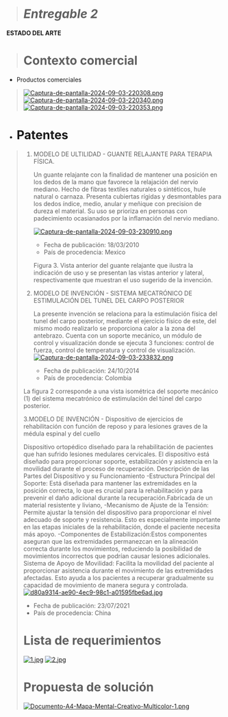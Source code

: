 > # *Entregable 2*
>
 **ESTADO DEL ARTE**
>
> # **Contexto comercial**
>
- Productos comerciales
> [![Captura-de-pantalla-2024-09-03-220308.png](https://i.postimg.cc/GmSkX4sR/Captura-de-pantalla-2024-09-03-220308.png)](https://postimg.cc/yDcgdYPp)
> [![Captura-de-pantalla-2024-09-03-220340.png](https://i.postimg.cc/m2mMrPj9/Captura-de-pantalla-2024-09-03-220340.png)](https://postimg.cc/zVR3tX9D)
> [![Captura-de-pantalla-2024-09-03-220353.png](https://i.postimg.cc/T3SDrBZY/Captura-de-pantalla-2024-09-03-220353.png)](https://postimg.cc/21QyY9kP)
>
- # Patentes
> 1. MODELO DE ULTILIDAD - GUANTE RELAJANTE PARA TERAPIA FÍSICA.
> 
>    Un guante relajante con la finalidad de mantener una posición en los dedos de la mano que favorece la relajación del nervio mediano. Hecho de fibras textiles naturales o sintéticos, hule natural o carnaza.
>    Presenta cubiertas rígidas y desmontables para los dedos índice, medio, anular y meñique con precision de dureza el material.
>    Su uso se prioriza en personas con padecimiento ocasianados por la inflamación del nervio mediano.
>    
>    [![Captura-de-pantalla-2024-09-03-230910.png](https://i.postimg.cc/Bb7qrP95/Captura-de-pantalla-2024-09-03-230910.png)](https://postimg.cc/9wT5TMfz)
>    
>    - Fecha de publicación: 18/03/2010
>    - País de procedencia: Mexico
>    
>    Figura 3. Vista anterior del guante relajante que ilustra la indicación de uso y se presentan las vistas anterior y lateral, respectivamente que muestran el uso sugerido de la invención.
>    
> 3. MODELO DE INVENCIÓN - SISTEMA MECATRÓNICO DE ESTIMULACIÓN DEL TUNEL DEL CARPO POSTERIOR
>    
>    La presente invención se relaciona para la estimulación física del tunel del carpo posterior, mediante el ejercicio físico de este, del mismo modo realizarlo se proporciona calor a la zona
>    del antebrazo. Cuenta con un soporte mecánico, un módulo de control y visualización donde se ejecuta 3 funciones: control de fuerza, control de temperatura y control de visualización.
>    [![Captura-de-pantalla-2024-09-03-233832.png](https://i.postimg.cc/7P50L3by/Captura-de-pantalla-2024-09-03-233832.png)](https://postimg.cc/Z0hC7yrf)
>    
>    - Fecha de publicación: 24/10/2014
>    - País de procedencia: Colombia
>    
>   La figura 2 corresponde a una vista isométrica del soporte mecánico (1) del sistema mecatrónico de estimulación del túnel del carpo posterior.
> 
> 3.MODELO DE INVENCIÓN - Dispositivo de ejercicios de rehabilitación con función de reposo y para lesiones graves de la médula espinal y del cuello
>
>  Dispositivo ortopédico diseñado para la rehabilitación de pacientes que han sufrido lesiones medulares cervicales. El dispositivo está diseñado
>  para proporcionar soporte, estabilización y asistencia en la movilidad durante el proceso de recuperación.
>  Descripción de las Partes del Dispositivo y su Funcionamiento
>  -Estructura Principal del Soporte: Está diseñada para mantener las extremidades en la posición correcta, lo que es crucial para la
>  rehabilitación y para prevenir el daño adicional durante la recuperación.Fabricada de un material resistente y liviano,
>  -Mecanismo de Ajuste de la Tensión: Permite ajustar la tensión del dispositivo para proporcionar el nivel adecuado de soporte y
>  resistencia. Esto es especialmente importante en las etapas iniciales de la rehabilitación, donde el paciente necesita más apoyo.
>  -Componentes de Estabilización:Estos componentes aseguran que las extremidades permanezcan en la alineación correcta durante los movimientos, reduciendo la
>  posibilidad de movimientos incorrectos que podrían causar lesiones adicionales.
>  Sistema de Apoyo de Movilidad: Facilita la movilidad del paciente al proporcionar asistencia durante el movimiento de las extremidades afectadas. Esto ayuda a los pacientes a recuperar
>  gradualmente su capacidad de movimiento de manera segura y controlada.
> [![d80a9314-ae90-4ec9-98c1-a01595fbe6ad.jpg](https://i.postimg.cc/Y2NG0dkZ/d80a9314-ae90-4ec9-98c1-a01595fbe6ad.jpg)](https://postimg.cc/rzmFYCDN)
>   - Fecha de publicación: 23/07/2021
>   - País de procedencia: China
> # **Lista de requerimientos**
>
>[![1.jpg](https://i.postimg.cc/L6QYpr4B/1.jpg)](https://postimg.cc/7f7Y1t2f)
>[![2.jpg](https://i.postimg.cc/d1FD6Fnv/2.jpg)](https://postimg.cc/cKDs1VV5)
>
> # **Propuesta de solución**
> 
> [![Documento-A4-Mapa-Mental-Creativo-Multicolor-1.png](https://i.postimg.cc/HLM5LnwQ/Documento-A4-Mapa-Mental-Creativo-Multicolor-1.png)](https://postimg.cc/Z9T07TDR)
> 





